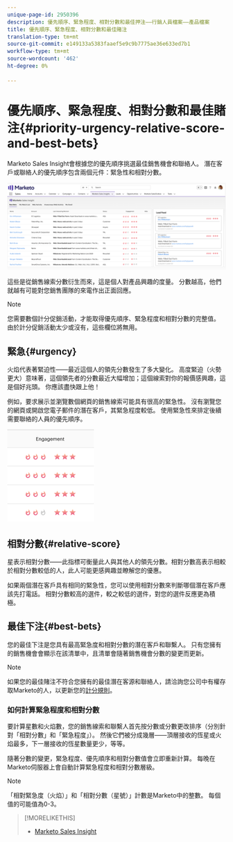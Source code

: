 ```yaml
---
unique-page-id: 2950396
description: 優先順序、緊急程度、相對分數和最佳押注——行銷人員檔案——產品檔案
title: 優先順序、緊急程度、相對分數和最佳賭注
translation-type: tm+mt
source-git-commit: e149133a5383faaef5e9c9b7775ae36e633ed7b1
workflow-type: tm+mt
source-wordcount: '462'
ht-degree: 0%

---
```



# 優先順序、緊急程度、相對分數和最佳賭注{#priority-urgency-relative-score-and-best-bets}

Marketo Sales Insight會根據您的優先順序挑選最佳銷售機會和聯絡人。 潛在客戶或聯絡人的優先順序包含兩個元件：緊急性和相對分數。

![](assets/one.png)

這些是從銷售線索分數衍生而來，這是個人對產品興趣的度量。 分數越高，他們就越有可能對您銷售團隊的來電作出正面回應。

>[!NOTE]
>
>您需要數個計分促銷活動，才能取得優先順序、緊急程度和相對分數的完整值。  由於計分促銷活動太少或沒有，這些欄位將無用。

## 緊急{#urgency}

火焰代表著緊迫性——最近這個人的領先分數發生了多大變化。 高度緊迫（火勢更大）意味著，這個領先者的分數最近大幅增加；這個線索對你的報價感興趣，這是個好兆頭。 你應該盡快跟上他！

例如，要求展示並瀏覽數個網頁的銷售線索可能具有很高的緊急性。 沒有瀏覽您的網頁或開啟您電子郵件的潛在客戶，其緊急程度較低。 使用緊急性來排定後續需要聯絡的人員的優先順序。

![](assets/two.png)

## 相對分數{#relative-score}

星表示相對分數——此指標可衡量此人與其他人的領先分數。相對分數高表示相較於相對分數較低的人，此人可能更感興趣並瞭解您的優惠。

如果兩個潛在客戶具有相同的緊急性，您可以使用相對分數來判斷哪個潛在客戶應該先打電話。 相對分數較高的選件，較之較低的選件，對您的選件反應更為積極。

## 最佳下注{#best-bets}

您的最佳下注是您具有最高緊急度和相對分數的潛在客戶和聯繫人。 只有您擁有的銷售機會會顯示在該清單中，且清單會隨著銷售機會分數的變更而更新。

>[!NOTE]
>
>如果您的最佳賭注不符合您擁有的最佳潛在客源和聯絡人，請洽詢您公司中有權存取Marketo的人，以更新您的[計分規則](../../../../../getting-started/quick-wins/simple-scoring.md)。

### 如何計算緊急程度和相對分數

要計算星數和火焰數，您的銷售線索和聯繫人首先按分數或分數更改排序（分別針對「相對分數」和「緊急程度」）。 然後它們被分成幾層——頂層接收的恆星或火焰最多，下一層接收的恆星數量更少，等等。

隨著分數的變更，緊急程度、優先順序和相對分數值會立即重新計算。 每晚在Marketo伺服器上會自動計算緊急程度和相對分數層級。

>[!NOTE]
>
>「相對緊急度（火焰）」和「相對分數（星號）」計數是Marketo中的整數。 每個值的可能值為0-3。

>[!MORELIKETHIS]
>
>* [Marketo Sales Insight](http://docs.marketo.com/display/docs/marketo+sales+insight)

